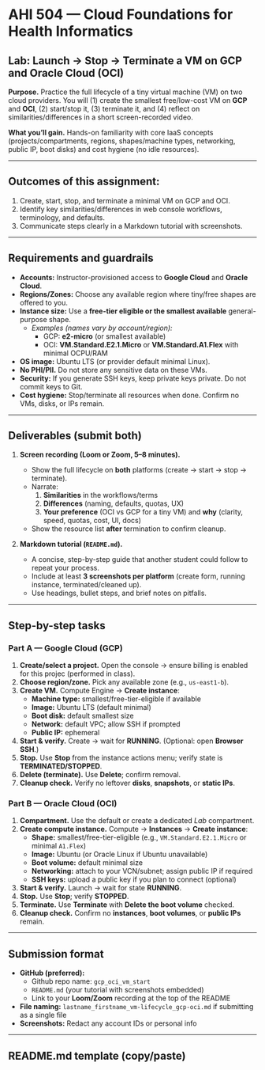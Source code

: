 # AHI 504 — Cloud Foundations for Health Informatics  
## Lab: Launch → Stop → Terminate a VM on **GCP** and **Oracle Cloud (OCI)**

**Purpose.** Practice the full lifecycle of a tiny virtual machine (VM) on two cloud providers. You will (1) create the smallest free/low-cost VM on **GCP** and **OCI**, (2) start/stop it, (3) terminate it, and (4) reflect on similarities/differences in a short screen-recorded video.

**What you’ll gain.** Hands-on familiarity with core IaaS concepts (projects/compartments, regions, shapes/machine types, networking, public IP, boot disks) and cost hygiene (no idle resources).

---

## Outcomes of this assignment: 
1. Create, start, stop, and terminate a minimal VM on GCP and OCI.  
2. Identify key similarities/differences in web console workflows, terminology, and defaults.  
3. Communicate steps clearly in a Markdown tutorial with screenshots.  

---

## Requirements and guardrails
- **Accounts:** Instructor-provisioned access to **Google Cloud** and **Oracle Cloud**.  
- **Regions/Zones:** Choose any available region where tiny/free shapes are offered to you.  
- **Instance size:** Use a **free-tier eligible or the smallest available** general-purpose shape.  
  - *Examples (names vary by account/region):*  
    - GCP: **e2-micro** (or smallest available)  
    - OCI: **VM.Standard.E2.1.Micro** or **VM.Standard.A1.Flex** with minimal OCPU/RAM  
- **OS image:** Ubuntu LTS (or provider default minimal Linux).  
- **No PHI/PII.** Do not store any sensitive data on these VMs.  
- **Security:** If you generate SSH keys, keep private keys private. Do not commit keys to Git.  
- **Cost hygiene:** Stop/terminate all resources when done. Confirm no VMs, disks, or IPs remain.

---

## Deliverables (submit both)
1. **Screen recording (Loom or Zoom, 5–8 minutes).**  
   - Show the full lifecycle on **both** platforms (create → start → stop → terminate).  
   - Narrate:  
     1) **Similarities** in the workflows/terms  
     2) **Differences** (naming, defaults, quotas, UX)  
     3) **Your preference** (OCI vs GCP for a tiny VM) and **why** (clarity, speed, quotas, cost, UI, docs)  
   - Show the resource list **after** termination to confirm cleanup.

2. **Markdown tutorial (`README.md`).**  
   - A concise, step-by-step guide that another student could follow to repeat your process.  
   - Include at least **3 screenshots per platform** (create form, running instance, terminated/cleaned up).  
   - Use headings, bullet steps, and brief notes on pitfalls.

---

## Step-by-step tasks

### Part A — Google Cloud (GCP)
1. **Create/select a project.** Open the console → ensure billing is enabled for this projec (performed in class).  
2. **Choose region/zone.** Pick any available zone (e.g., `us-east1-b`).  
3. **Create VM.** Compute Engine → **Create instance**:  
   - **Machine type:** smallest/free-tier-eligible if available  
   - **Image:** Ubuntu LTS (default minimal)  
   - **Boot disk:** default smallest size  
   - **Network:** default VPC; allow SSH if prompted  
   - **Public IP:** ephemeral  
4. **Start & verify.** Create → wait for **RUNNING**. (Optional: open **Browser SSH**.)  
5. **Stop.** Use **Stop** from the instance actions menu; verify state is **TERMINATED/STOPPED**.  
6. **Delete (terminate).** Use **Delete**; confirm removal.  
7. **Cleanup check.** Verify no leftover **disks**, **snapshots**, or **static IPs**.

### Part B — Oracle Cloud (OCI)
1. **Compartment.** Use the default or create a dedicated *Lab* compartment.  
2. **Create compute instance.** Compute → **Instances** → **Create instance**:  
   - **Shape:** smallest/free-tier-eligible (e.g., `VM.Standard.E2.1.Micro` or minimal `A1.Flex`)  
   - **Image:** Ubuntu (or Oracle Linux if Ubuntu unavailable)  
   - **Boot volume:** default minimal size  
   - **Networking:** attach to your VCN/subnet; assign public IP if required  
   - **SSH keys:** upload a public key if you plan to connect (optional)  
3. **Start & verify.** Launch → wait for state **RUNNING**.  
4. **Stop.** Use **Stop**; verify **STOPPED**.  
5. **Terminate.** Use **Terminate** with **Delete the boot volume** checked.  
6. **Cleanup check.** Confirm no **instances**, **boot volumes**, or **public IPs** remain.

---

## Submission format
- **GitHub (preferred):**  
  - Github repo name: `gcp_oci_vm_start`
  - `README.md` (your tutorial with screenshots embedded)  
  - Link to your **Loom/Zoom** recording at the top of the README  
- **File naming:** `lastname_firstname_vm-lifecycle_gcp-oci.md` if submitting as a single file  
- **Screenshots:** Redact any account IDs or personal info

---

## README.md template (copy/paste)

